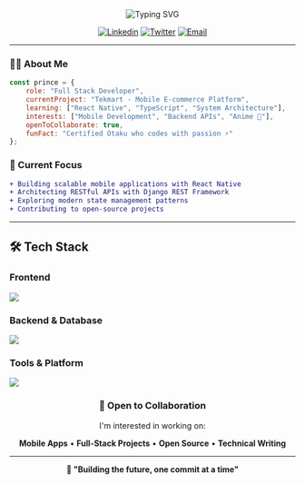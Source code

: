 <div align="center">

<img src="https://readme-typing-svg.herokuapp.com?font=Fira+Code&size=32&duration=2800&pause=2000&color=58A6FF&center=true&vCenter=true&width=940&lines=Hey%2C+I'm+Prince+Nyarko+%F0%9F%91%8B;Full+Stack+Developer;Building+Tekmart+%F0%9F%9A%80;React+Native+%7C+Django+REST+%7C+TypeScript" alt="Typing SVG" />

</div>

<div align="center">
  
[![Linkedin](https://img.shields.io/badge/-LinkedIn-0077B5?style=flat&logo=Linkedin&logoColor=white)](https://linkedin.com/in/Prince%20Nyarko)
[![Twitter](https://img.shields.io/badge/-Twitter-1DA1F2?style=flat&logo=twitter&logoColor=white)](https://x.com/unknownstrangx)
[![Email](https://img.shields.io/badge/-Email-D14836?style=flat&logo=Gmail&logoColor=white)](mailto:princenyarkoedwin@gmail.com)

</div>

---

### 👨‍💻 About Me

```javascript
const prince = {
    role: "Full Stack Developer",
    currentProject: "Tekmart - Mobile E-commerce Platform",
    learning: ["React Native", "TypeScript", "System Architecture"],
    interests: ["Mobile Development", "Backend APIs", "Anime 🎌"],
    openToCollaborate: true,
    funFact: "Certified Otaku who codes with passion ⚡"
};
```

### 🚀 Current Focus

```diff
+ Building scalable mobile applications with React Native
+ Architecting RESTful APIs with Django REST Framework
+ Exploring modern state management patterns
+ Contributing to open-source projects
```

---

<div>

## 🛠️ Tech Stack

### Frontend
<img src="https://skillicons.dev/icons?i=react,typescript,html,css,tailwind" />

### Backend & Database
<img src="https://skillicons.dev/icons?i=python,django,postgres,sqlite" />

### Tools & Platform
<img src="https://skillicons.dev/icons?i=git,github,vscode,figma" />

</div>


</td>
</tr>
</table>

<div align="center">

### 🤝 Open to Collaboration

I'm interested in working on:

**Mobile Apps** • **Full-Stack Projects** • **Open Source** • **Technical Writing**

</div>

---

<div align="center">



**💭 "Building the future, one commit at a time"**

</div>
